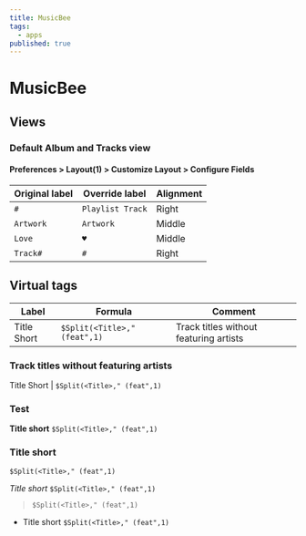 ```yaml
---
title: MusicBee
tags:
  - apps
published: true
---
```


# MusicBee

## Views

### Default Album and Tracks view

#### Preferences > Layout(1) > Customize Layout > Configure Fields

Original label | Override label   | Alignment
---------------|------------------|----------
`#`            | `Playlist Track` | Right
`Artwork`      | `Artwork`        | Middle
`Love`         | `♥`              | Middle
`Track#`       | ` # `            | Right


## Virtual tags

Label | Formula | Comment
------|---------|---------------------------
Title Short | `$Split(<Title>," (feat",1)` | Track titles without featuring artists


### Track titles without featuring artists

Title Short | `$Split(<Title>," (feat",1)` 


### Test

**Title short**
 `$Split(<Title>," (feat",1)` 
 
 
### Title short

 `$Split(<Title>," (feat",1)` 



_Title short_
 `$Split(<Title>," (feat",1)`


>  `$Split(<Title>," (feat",1)` 


* Title short
	`$Split(<Title>," (feat",1)` 
    

